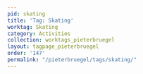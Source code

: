 ```yaml
---
pid: skating
title: 'Tag: Skating'
worktag: Skating
category: Activities
collection: worktags_pieterbruegel
layout: tagpage_pieterbruegel
order: '147'
permalink: "/pieterbruegel/tags/skating/"
---
```

